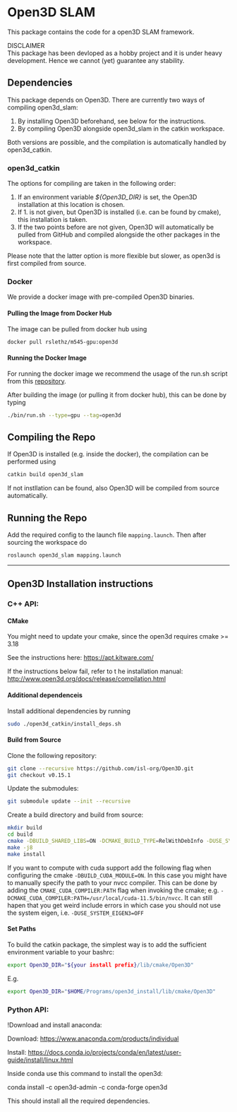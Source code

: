 # Open3D SLAM

This package contains the code for a open3D SLAM framework.

DISCLAIMER  
This package has been devloped as a hobby project and it is under heavy development. Hence we cannot (yet) guarantee any stability.

## Dependencies

This package depends on Open3D. There are currently two ways of compiling open3d_slam:
1.  By installing Open3D beforehand, see below for the instructions.
2.  By compiling Open3D alongside open3d_slam in the catkin workspace.

Both versions are possible, and the compilation is automatically handled by open3d_catkin.

### open3d_catkin
The options for compiling are taken in the following order:
1.  If an environment variable _${Open3D_DIR}_ is set, the Open3D installation at this location is chosen.
2.  If 1. is not given, but Open3D is installed (i.e. can be found by cmake), this installation is taken.
3.  If the two points before are not given, Open3D will automatically be pulled from GitHub and compiled alongside the other packages in the workspace.

Please note that the latter option is more flexible but slower, as open3d is first compiled from source.

### Docker
We provide a docker image with pre-compiled Open3D binaries.

#### Pulling the Image from Docker Hub

The image can be pulled from docker hub using
```bash
docker pull rslethz/m545-gpu:open3d
```

#### Running the Docker Image

For running the docker image we recommend the usage of the run.sh script from this [repository](https://github.com/leggedrobotics/m545_docker).

After building the image (or pulling it from docker hub), this can be done by typing
```bash
./bin/run.sh --type=gpu --tag=open3d
```


## Compiling the Repo

If Open3D is installed (e.g. inside the docker), the compilation can be performed using 
```bash
catkin build open3d_slam
```
If not instllation can be found, also Open3D will be compiled from source automatically.

## Running the Repo

Add the required config to the launch file `mapping.launch`.
Then after sourcing the workspace do
```bash
roslaunch open3d_slam mapping.launch
```

----------------------------------------------

## Open3D Installation instructions

### C++ API:

#### CMake

You might need to update your cmake, since the open3d requires cmake >= 3.18

See the instructions here:
https://apt.kitware.com/

If the instructions below fail, refer to t he installation manual:
http://www.open3d.org/docs/release/compilation.html

#### Additional dependenceis
Install additional dependencies by running
```bash
sudo ./open3d_catkin/install_deps.sh
```

#### Build from Source

Clone the following repository:  

```bash
git clone --recursive https://github.com/isl-org/Open3D.git  
git checkout v0.15.1
```

Update the submodules:
```bash
git submodule update --init --recursive
```

Create a build directory and build from source:
```bash   
mkdir build
cd build 
cmake -DBUILD_SHARED_LIBS=ON -DCMAKE_BUILD_TYPE=RelWithDebInfo -DUSE_SYSTEM_EIGEN3=OFF -DGLIBCXX_USE_CXX11_ABI=ON -DBUILD_PYTHON_MODULE=OFF -DCMAKE_INSTALL_PREFIX=${HOME}/Programs/open3d_install ..
make -j8
make install
```

If you want to compute with cuda support add the following flag when configuring the cmake `-DBUILD_CUDA_MODULE=ON`. In this case you might have to manually specify the path to your nvcc compiler.
This can be done by adding the `CMAKE_CUDA_COMPILER:PATH` flag when invoking the cmake; e.g. `-DCMAKE_CUDA_COMPILER:PATH=/usr/local/cuda-11.5/bin/nvcc`. It can still hapen that you get weird include errors in which case you should not use the system eigen, i.e. `-DUSE_SYSTEM_EIGEN3=OFF` 

#### Set Paths
To build the catkin package, the simplest way is to add the sufficient environment variable to your bashrc:
```bash
export Open3D_DIR="${your install prefix}/lib/cmake/Open3D"
```
E.g.
```bash 
export Open3D_DIR="$HOME/Programs/open3d_install/lib/cmake/Open3D"
```

### Python API:

!Download and install anaconda:

Download:
https://www.anaconda.com/products/individual

Install: 
https://docs.conda.io/projects/conda/en/latest/user-guide/install/linux.html


Inside conda use this command to install the open3d:

conda install -c open3d-admin -c conda-forge open3d

This should install all the required dependencies.
